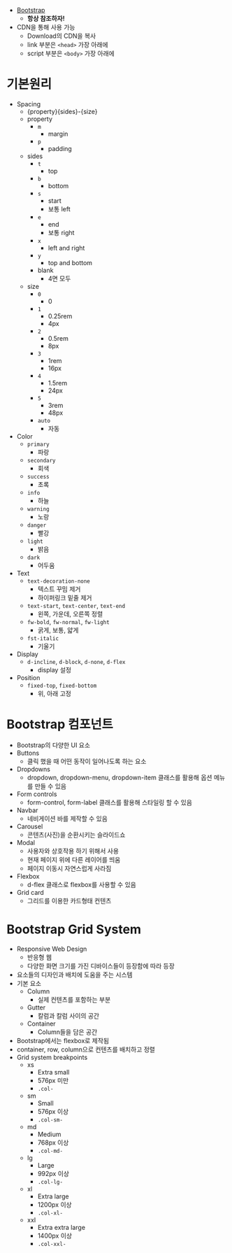 - [Bootstrap](https://getbootstrap.com/docs/5.2/getting-started/introduction/)
    - **항상 참조하자!**
- CDN을 통해 사용 가능
    - Download의 CDN을 복사
    - link 부분은 `<head>` 가장 아래에
    - script 부분은 `<body>` 가장 아래에

# 기본원리

- Spacing
    - {property}{sides}-{size}
    - property
        - `m`
            - margin
        - `p`
            - padding
    - sides
        - `t`
            - top
        - `b`
            - bottom
        - `s`
            - start
            - 보통 left
        - `e`
            - end
            - 보통 right
        - `x`
            - left and right
        - `y`
            - top and bottom
        - blank
            - 4면 모두
    - size
        - `0`
            - 0
        - `1`
            - 0.25rem
            - 4px
        - `2`
            - 0.5rem
            - 8px
        - `3`
            - 1rem
            - 16px
        - `4`
            - 1.5rem
            - 24px
        - `5`
            - 3rem
            - 48px
        - `auto`
            - 자동
- Color
    - `primary`
        - 파랑
    - `secondary`
        - 회색
    - `success`
        - 초록
    - `info`
        - 하늘
    - `warning`
        - 노랑
    - `danger`
        - 빨강
    - `light`
        - 밝음
    - `dark`
        - 어두움
- Text
    - `text-decoration-none`
        - 텍스트 꾸밈 제거
        - 하이퍼링크 밑줄 제거
    - `text-start`, `text-center`, `text-end`
        - 왼쪽, 가운데, 오른쪽 정렬
    - `fw-bold`, `fw-normal`, `fw-light`
        - 굵게, 보통, 얇게
    - `fst-italic`
        - 기울기
- Display
    - `d-incline`, `d-block`, `d-none`, `d-flex`
        - display 설정
- Position
    - `fixed-top`, `fixed-bottom`
        - 위, 아래 고정

# Bootstrap 컴포넌트

- Bootstrap의 다양한 UI 요소
- Buttons
    - 클릭 했을 때 어떤 동작이 일어나도록 하는 요소
- Dropdowns
    - dropdown, dropdown-menu, dropdown-item 클래스를 활용해 옵션 메뉴를 만들 수 있음
- Form controls
    - form-control, form-label 클래스를 활용해 스타일링 할 수 있음
- Navbar
    - 네비게이션 바를 제작할 수 있음
- Carousel
    - 콘텐츠(사진)을 순환시키는 슬라이드쇼
- Modal
    - 사용자와 상호작용 하기 위해서 사용
    - 현재 페이지 위에 다른 레이어를 띄움
    - 페이지 이동시 자연스럽게 사라짐
- Flexbox
    - d-flex 클래스로 flexbox를 사용할 수 있음
- Grid card
    - 그리드를 이용한 카드형태 컨텐츠

# Bootstrap Grid System

- Responsive Web Design
    - 반응형 웹
    - 다양한 화면 크기를 가진 디바이스들이 등장함에 따라 등장
- 요소들의 디자인과 배치에 도움을 주는 시스템
- 기본 요소
    - Column
        - 실제 컨텐츠를 포함하는 부분
    - Gutter
        - 칼럼과 칼럼 사이의 공간
    - Container
        - Column들을 담은 공간
- Bootstrap에서는 flexbox로 제작됨
- container, row, column으로 컨텐츠를 배치하고 정렬
- Grid system breakpoints
    - xs
        - Extra small
        - 576px 미만
        - `.col-`
    - sm
        - Small
        - 576px 이상
        - `.col-sm-`
    - md
        - Medium
        - 768px 이상
        - `.col-md-`
    - lg
        - Large
        - 992px 이상
        - `.col-lg-`
    - xl
        - Extra large
        - 1200px 이상
        - `.col-xl-`
    - xxl
        - Extra extra large
        - 1400px 이상
        - `.col-xxl-`
